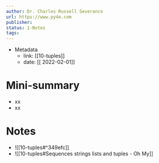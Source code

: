 ```yaml
---
author: Dr. Charles Russell Severance
url: https://www.py4e.com
publisher: 
status: 1-Notes
tags: 
---
```

- Metadata
	- link: [[10-tuples]]
	- date: [[ 2022-02-01]]
# Mini-summary
- xx
- xx
# Notes
- ![[10-tuples#^349efc]]
- ![[10-tuples#Sequences strings lists and tuples - Oh My]]